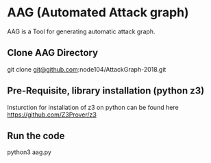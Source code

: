 # AAG (Automated Attack graph)

AAG is a Tool for generating automatic attack graph.

## Clone AAG Directory

git clone git@github.com:node104/AttackGraph-2018.git

## Pre-Requisite, library installation (python z3)

Insturction for installation of z3 on python can be found here https://github.com/Z3Prover/z3

## Run the code

python3 aag.py


